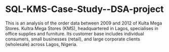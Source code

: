 # SQL-KMS-Case-Study--DSA-project
This is an analysis of the order data between 2009 and 2012 of Kulta Mega Stores. Kultra Mega Stores (KMS), headquartered in Lagos, specialises in office supplies and 
furniture. Its customer base includes individual consumers, small businesses (retail), and large corporate clients (wholesale) across Lagos, Nigeria. 



